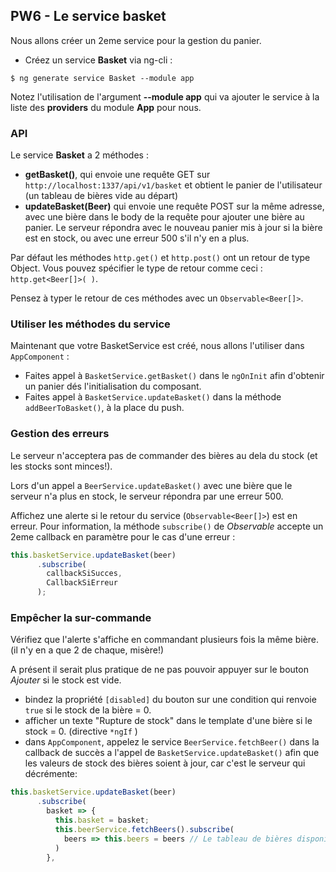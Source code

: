 ## PW6 - Le service basket
Nous allons créer un 2eme service pour la gestion du panier.

* Créez un service **Basket** via ng-cli :
```shell
$ ng generate service Basket --module app
```
Notez l'utilisation de l'argument __--module app__ qui va ajouter le service à la liste des **providers** du module **App** pour nous.

### API

Le service **Basket** a 2 méthodes :
* __getBasket()__, qui envoie une requête GET sur `http://localhost:1337/api/v1/basket` et obtient le panier de
l'utilisateur (un tableau de bières vide au départ)
* __updateBasket(Beer)__ qui envoie une requête POST sur la même adresse, avec une bière dans le body de la requête pour ajouter une bière au panier.
Le serveur répondra avec le nouveau panier mis à jour si la bière est en stock, ou avec une erreur 500 s'il n'y en a plus.

Par défaut les méthodes `http.get()` et `http.post()` ont un retour de type Object. Vous pouvez spécifier le
type de retour comme ceci : `http.get<Beer[]>( )`.

Pensez à typer le retour de ces méthodes avec un `Observable<Beer[]>`.

### Utiliser les méthodes du service

Maintenant que votre BasketService est créé, nous allons l'utiliser dans `AppComponent` :

* Faites appel à `BasketService.getBasket()` dans le `ngOnInit` afin d'obtenir un panier dés l'initialisation du composant.
* Faites appel à `BasketService.updateBasket()` dans la méthode `addBeerToBasket()`, à la place du push.

### Gestion des erreurs

Le serveur n'acceptera pas de commander des bières au dela du stock (et les stocks sont minces!).

Lors d'un appel a `BeerService.updateBasket()` avec une bière que le serveur n'a plus en stock, le serveur répondra par une erreur 500.

Affichez une alerte si le retour du service (`Observable<Beer[]>`) est en erreur. Pour information, la méthode `subscribe()` de *Observable* accepte un 2eme callback en paramètre pour le cas d'une erreur :

```javascript
this.basketService.updateBasket(beer)
      .subscribe(
        callbackSiSucces,
        CallbackSiErreur
      );
```

### Empêcher la sur-commande

Vérifiez que l'alerte s'affiche en commandant plusieurs fois la même bière. (il n'y en a que 2 de chaque, misère!)

A présent il serait plus pratique de ne pas pouvoir appuyer sur le bouton *Ajouter* si le stock est vide.

* bindez la propriété `[disabled]` du bouton sur une condition qui renvoie `true` si le stock de la bière = 0.
* afficher un texte "Rupture de stock" dans le template d'une bière si le stock = 0. (directive `*ngIf` )
* dans `AppComponent`, appelez le service `BeerService.fetchBeer()` dans la callback de succès a l'appel de `BasketService.updateBasket()` afin que les valeurs de stock des bières soient à jour, car c'est le serveur qui décrémente:
```javascript
this.basketService.updateBasket(beer) 
      .subscribe( 
        basket => { 
          this.basket = basket; 
          this.beerService.fetchBeers().subscribe( 
            beers => this.beers = beers // Le tableau de bières disponible possède des valeurs de stock mises à jour maintenant
          ) 
        }, 
```
